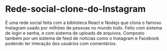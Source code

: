 # Rede-social-clone-do-Instagram
É uma rede social feita com a biblioteca React e Nodejs que clona o famoso Instagram usado por milhões de pessoas no mundo todo. Feito com sistema de login e senha, e com sistema de uploads de arquivos. Composto também por um sistema de feed de noticias como o Instagram e Facebook podendo ter interação dos usuários com comentários.
